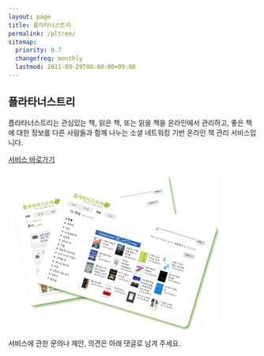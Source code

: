 ```yaml
---
layout: page
title: 플라타너스트리
permalink: /pltree/
sitemap:
  priority: 0.7
  changefreq: monthly
  lastmod: 2011-09-29T00:00:00+09:00
---
```


## 플라타너스트리

플라타너스트리는 관심있는 책, 읽은 책, 또는 읽을 책을 온라인에서 관리하고, 좋은 책에 대한 정보를 다른 사람들과 함께 나누는 소셜 네트워킹 기반 온라인 책 관리 서비스입니다. 

[서비스 바로가기](http://pltree.com)

![플라타너스트리](/img/pages/bg_ptree_2.jpg)

서비스에 관한 문의나 제안, 의견은 아래 댓글로 남겨 주세요.